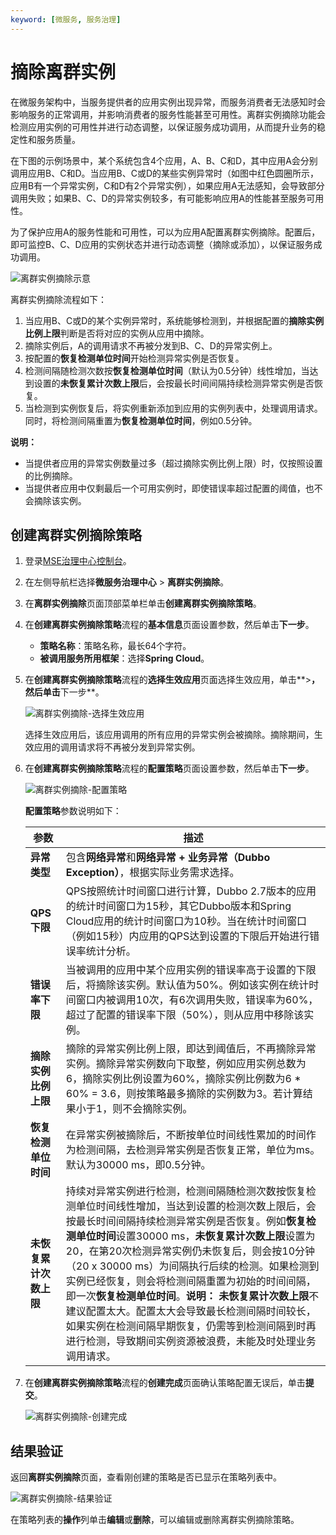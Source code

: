 ```yaml
---
keyword: [微服务, 服务治理]
---
```


# 摘除离群实例

在微服务架构中，当服务提供者的应用实例出现异常，而服务消费者无法感知时会影响服务的正常调用，并影响消费者的服务性能甚至可用性。离群实例摘除功能会检测应用实例的可用性并进行动态调整，以保证服务成功调用，从而提升业务的稳定性和服务质量。

在下图的示例场景中，某个系统包含4个应用，A、B、C和D，其中应用A会分别调用应用B、C和D。当应用B、C或D的某些实例异常时（如图中红色圆圈所示，应用B有一个异常实例，C和D有2个异常实例），如果应用A无法感知，会导致部分调用失败；如果B、C、D的异常实例较多，有可能影响应用A的性能甚至服务可用性。

为了保护应用A的服务性能和可用性，可以为应用A配置离群实例摘除。配置后，即可监控B、C、D应用的实例状态并进行动态调整（摘除或添加），以保证服务成功调用。

![离群实例摘除示意](https://static-aliyun-doc.oss-cn-hangzhou.aliyuncs.com/assets/img/zh-CN/3959209951/p70477.png)

离群实例摘除流程如下：

1.  当应用B、C或D的某个实例异常时，系统能够检测到，并根据配置的**摘除实例比例上限**判断是否将对应的实例从应用中摘除。
2.  摘除实例后，A的调用请求不再被分发到B、C、D的异常实例上。
3.  按配置的**恢复检测单位时间**开始检测异常实例是否恢复。
4.  检测间隔随检测次数按**恢复检测单位时间**（默认为0.5分钟）线性增加，当达到设置的**未恢复累计次数上限**后，会按最长时间间隔持续检测异常实例是否恢复。
5.  当检测到实例恢复后，将实例重新添加到应用的实例列表中，处理调用请求。同时，将检测间隔重置为**恢复检测单位时间**，例如0.5分钟。

**说明：**

-   当提供者应用的异常实例数量过多（超过摘除实例比例上限）时，仅按照设置的比例摘除。
-   当提供者应用中仅剩最后一个可用实例时，即使错误率超过配置的阈值，也不会摘除该实例。

## 创建离群实例摘除策略

1.  登录[MSE治理中心控制台](https://mse.console.aliyun.com/?spm=a2c4g.11186623.2.13.f90a6a60WiEx0N#/msc/home)。

2.  在左侧导航栏选择**微服务治理中心** \> **离群实例摘除**。

3.  在**离群实例摘除**页面顶部菜单栏单击**创建离群实例摘除策略**。

4.  在**创建离群实例摘除策略**流程的**基本信息**页面设置参数，然后单击**下一步**。

    -   **策略名称**：策略名称，最长64个字符。
    -   **被调用服务所用框架**：选择**Spring Cloud**。
5.  在**创建离群实例摘除策略**流程的**选择生效应用**页面选择生效应用，单击**\>**，然后单击**下一步**。

    ![离群实例摘除-选择生效应用](https://static-aliyun-doc.oss-cn-hangzhou.aliyuncs.com/assets/img/zh-CN/3959209951/p70589.png)

    选择生效应用后，该应用调用的所有应用的异常实例会被摘除。摘除期间，生效应用的调用请求将不再被分发到异常实例。

6.  在**创建离群实例摘除策略**流程的**配置策略**页面设置参数，然后单击**下一步**。

    ![离群实例摘除-配置策略](https://static-aliyun-doc.oss-cn-hangzhou.aliyuncs.com/assets/img/zh-CN/3959209951/p70591.png)

    **配置策略**参数说明如下：

    |参数|描述|
    |--|--|
    |**异常类型**|包含**网络异常**和**网络异常 + 业务异常（Dubbo Exception）**，根据实际业务需求选择。|
    |**QPS下限**|QPS按照统计时间窗口进行计算，Dubbo 2.7版本的应用的统计时间窗口为15秒，其它Dubbo版本和Spring Cloud应用的统计时间窗口为10秒。当在统计时间窗口（例如15秒）内应用的QPS达到设置的下限后开始进行错误率统计分析。|
    |**错误率下限**|当被调用的应用中某个应用实例的错误率高于设置的下限后，将摘除该实例。默认值为50%。例如该实例在统计时间窗口内被调用10次，有6次调用失败，错误率为60%，超过了配置的错误率下限（50%），则从应用中移除该实例。|
    |**摘除实例比例上限**|摘除的异常实例比例上限，即达到阈值后，不再摘除异常实例。摘除异常实例数向下取整，例如应用实例总数为6，摘除实例比例设置为60%，摘除实例比例数为6 \* 60% = 3.6，则按策略最多摘除的实例数为3。若计算结果小于1，则不会摘除实例。|
    |**恢复检测单位时间**|在异常实例被摘除后，不断按单位时间线性累加的时间作为检测间隔，去检测异常实例是否恢复正常，单位为ms。默认为30000 ms，即0.5分钟。|
    |**未恢复累计次数上限**|持续对异常实例进行检测，检测间隔随检测次数按恢复检测单位时间线性增加，当达到设置的检测次数上限后，会按最长时间间隔持续检测异常实例是否恢复。例如**恢复检测单位时间**设置30000 ms，**未恢复累计次数上限**设置为20，在第20次检测异常实例仍未恢复后，则会按10分钟（20 x 30000 ms）为间隔执行后续的检测。如果检测到实例已经恢复，则会将检测间隔重置为初始的时间间隔，即一次**恢复检测单位时间**。**说明：** **未恢复累计次数上限**不建议配置太大。配置太大会导致最长检测间隔时间较长，如果实例在检测间隔早期恢复，仍需等到检测间隔到时再进行检测，导致期间实例资源被浪费，未能及时处理业务调用请求。 |

7.  在**创建离群实例摘除策略**流程的**创建完成**页面确认策略配置无误后，单击**提交**。

    ![离群实例摘除-创建完成](https://static-aliyun-doc.oss-cn-hangzhou.aliyuncs.com/assets/img/zh-CN/3959209951/p70593.png)


## 结果验证

返回**离群实例摘除**页面，查看刚创建的策略是否已显示在策略列表中。

![离群实例摘除-结果验证](https://static-aliyun-doc.oss-cn-hangzhou.aliyuncs.com/assets/img/zh-CN/3959209951/p70594.png)

在策略列表的**操作**列单击**编辑**或**删除**，可以编辑或删除离群实例摘除策略。

